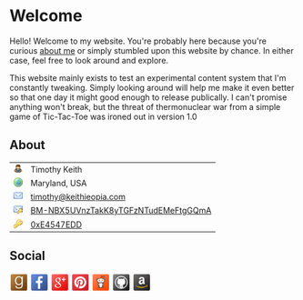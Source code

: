 Welcome
=======

Hello! Welcome to my website. You're probably here because you're curious [about me](./?p=about-me) or simply stumbled 
upon this website by chance. In either case, feel free to look around and explore. 

This website mainly exists to test an experimental content system that I'm constantly tweaking. Simply looking 
around will help me make it even better so that one day it might good enough to release publically. I can't promise 
anything won't break, but the threat of thermonuclear war from a simple game of Tic-Tac-Toe was ironed out in version 1.0

<!-- SIDEBAR -->

<div class="widget">
    <section>
        <h1>About</h1>
        <table>
            <tr>
                <td><img src="content/themes/default/img/icons/user.png" title="Who I am"></td>
                <td>Timothy Keith</td>
            </tr><tr>
                <td><img src="content/themes/default/img/icons/world.png" title="Where I live"></td>
                <td>Maryland, USA</td>
            </tr><tr>
                <td><img src="content/themes/default/img/icons/email.png" title="My E-Mail"></td>
                <td>
                    <a href="&#109;a&#105;lt&#111;:%74&#105;&#109;&#111;%74&#104;&#121;&#64;%6be&#105;%74hie&#111;&#112;%69%61&#46;%63&#111;&#109;">
                        t&#105;&#109;&#111;t&#104;&#121;&#64;ke&#105;th&#105;e&#111;&#112;ia&#46;c&#111;&#109;
                    </a>
                </td>
            </tr><tr>
                <td><img src="content/themes/default/img/icons/email_key.png" title="Bitmessage Me"></td>
                <td><a href="https://bitmessage.org/wiki/Main_Page">BM-NBX5UVnzTakK8yTGFzNTudEMeFtgGQmA</a></td>
            </tr><tr>
                <td><img src="content/themes/default/img/icons/key.png" title="PGP Public Key"></td>
                <td><a href="http://pgp.mit.edu/pks/lookup?op=get&search=0x43925265E4547EDD">0xE4547EDD</a></td>
            </tr>
        </table>
    </section>
</div>

<div class="widget">
    <section>
        <h1>Social</h1>
        <a href="//www.goodreads.com/keithieopia" title="Goodreads"><img src="content/themes/default/img/icons/social/goodreads.png"></a>
        <a href="//www.facebook.com/cousinbig" title="Facebook"><img src="content/themes/default/img/icons/social/facebook.png"></a>
        <a href="//plus.google.com/u/0/115039521003007364642" title="Google+"><img src="content/themes/default/img/icons/social/googleplus.png"></a>
        <a href="//www.pinterest.com/keithieopia/" title="Pinterest"><img src="content/themes/default/img/icons/social/pinterest.png"></a>
        <a href="//www.reddit.com/user/keithieopia" title="reddit"><img src="content/themes/default/img/icons/social/reddit.png"></a>
        <a href="//github.com/keithieopia" title="GitHub"><img src="content/themes/default/img/icons/social/github.png"></a>
        <a href="//www.amazon.com/gp/registry/wishlist/3QAXKRL49M27N/" title="Amazon Wish List"><img src="content/themes/default/img/icons/social/amazon.png"></a>
    </section>
</div>



<!-- END SIDEBAR -->
